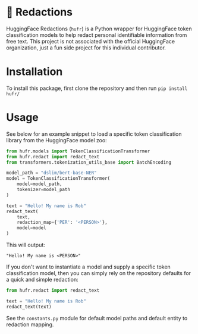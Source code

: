 # 🤗 Redactions 

HuggingFace Redactions (`hufr`) is a Python wrapper for HuggingFace token classification models to help redact personal identifiable information from free text. This project is not associated with the official HuggingFace organization, just a fun side project for this individual contributor. 

# Installation
To install this package, first clone the repository and then run `pip install hufr/`

# Usage

See below for an example snippet to load a specific token classification library from the HuggingFace model zoo:

```python
from hufr.models import TokenClassificationTransformer
from hufr.redact import redact_text
from transformers.tokenization_utils_base import BatchEncoding

model_path = "dslim/bert-base-NER"
model = TokenClassificationTransformer(
    model=model_path,
    tokenizer=model_path
)

text = "Hello! My name is Rob"
redact_text(
    text,
    redaction_map={'PER': '<PERSON>'},
    model=model
)
```

This will output:

`"Hello! My name is <PERSON>"`

If you don't want to instantiate a model and supply a specific token classification model, then you can simply rely on the repository defaults for a quick and simple redaction:

```python
from hufr.redact import redact_text

text = "Hello! My name is Rob"
redact_text(text)
```

See the `constants.py` module for default model paths and default entity to redaction mapping.
